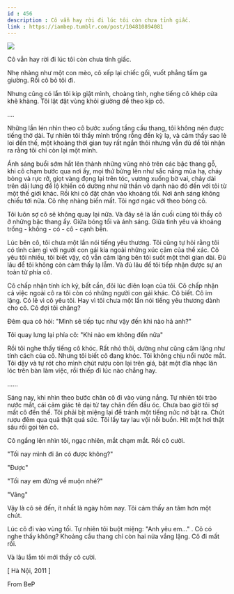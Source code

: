```yaml
---
id : 456
description : Cô vẫn hay rời đi lúc tôi còn chưa tỉnh giấc.
link : https://iambep.tumblr.com/post/104810894081
---
```


![](https://64.media.tumblr.com/92820194b4bde3ed43c86f043b4635cd/tumblr_ngciw7KOEv1u3a9rjo1_500.png)

Cô vẫn hay rời đi lúc tôi còn chưa tỉnh giấc.

Nhẹ nhàng như một con mèo, cô xếp lại chiếc gối, vuốt phẳng tấm ga giường.
Rồi cô bỏ tôi đi.

Nhưng cũng có lần tôi kip giật mình, choàng tỉnh, nghe tiếng cô khép cửa
khẽ khàng. Tôi lật đật vùng khỏi giường để theo kịp cô.

....

Những lần lén nhìn theo cô bước xuống tầng cầu thang, tôi không nén được
tiếng thở dài. Tự nhiên tôi thấy mình trống rỗng đến kỳ lạ, và cảm thấy
sao lẻ loi đến thế, một khoảng thời gian tuy rất ngắn thôi nhưng vẫn đủ
để tôi nhận ra rằng tôi chỉ còn lại một mình.

Ánh sáng buổi sớm hắt lên thành những vũng nhỏ trên các bậc thang gỗ, khi
cô chạm bước qua nơi ấy, mọi thứ bừng lên như sắc nắng mùa hạ, cháy bỏng
và rực rỡ, giọt vàng đọng lại trên tóc, vương xuống bờ vai, chảy dài trên
dải lưng để lộ khiến cô dường như nữ thần vô danh nào đó đến với tôi từ
một thế giới khác. Rồi khi cô đặt chân vào khoảng tối. Nơi ánh sáng không
chiếu tới nữa. Cô nhẹ nhàng biến mất. Tôi ngơ ngác với theo bóng cô.

Tôi luôn sợ cô sẽ không quay lại nữa. Và đây sẽ là lần cuối cùng tôi thấy
cô ở những bậc thang ấy. Giữa bóng tối và ánh sáng. Giữa tình yêu và khoảng
trống - không - có - cô - cạnh bên.

Lúc bên cô, tôi chưa một lần nói tiếng yêu thương. Tôi cũng tự hỏi rằng
tôi có tình cảm gì với người con gái kia ngoài những xúc cảm của thể xác.
Cô yêu tôi nhiều, tôi biết vậy, cô vẫn câm lặng bên tôi suốt một thời gian
dài. Đủ lâu để tôi không còn cảm thấy lạ lẫm. Và đủ lâu để tôi tiếp nhận
được sự an toàn từ phía cô.

Cô chấp nhận tính ích kỷ, bất cần, đôi lúc điên loạn của tôi. Cô chấp nhận
cả việc ngoài cô ra tôi còn có những người con gái khác. Cô biết. Cô im
lặng. Có lẽ vì cô yêu tôi. Hay vì tôi chưa một lần nói tiếng yêu thương
dành cho cô. Cô đợi tôi chăng?

Đêm qua cô hỏi: "Mình sẽ tiếp tục như vậy đến khi nào hả anh?"

Tôi quay lưng lại phía cô: "Khi nào em không đến nữa"

Rồi tôi nghe thấy tiếng cô khóc. Rất nhỏ thôi, dường như cũng câm lặng như
tính cách của cô. Nhưng tôi biết cô đang khóc. Tôi không chịu nổi nước mắt.
Tôi dậy và tự rót cho mình chút rượu còn lại trên giá, bật một đĩa nhạc
lăn lóc trên bàn làm việc, rồi thiếp đi lúc nào chẳng hay.

......

Sáng nay, khi nhìn theo bước chân cô đi vào vùng nắng. Tự nhiên tôi trào
nước mắt, cái cảm giác tê dại từ tay chân đến đầu óc. Chưa bao giờ tôi sợ
mất cô đến thế. Tôi phải bịt miệng lại để tránh một tiếng nức nở bật ra.
Chút rượu đêm qua quả thật quá sức. Tôi lấy tay lau vội nỗi buồn. Hít một
hơi thật sâu rồi gọi tên cô.

Cô ngẩng lên nhìn tôi, ngạc nhiên, mắt chạm mắt. Rồi cô cười.

"Tối nay mình đi ăn có được không?"

"Được"

"Tối nay em đừng về muộn nhé?"

"Vâng"

Vậy là cô sẽ đến, ít nhất là ngày hôm nay. Tôi cảm thấy an tâm hơn một chút.

Lúc cô đi vào vùng tối. Tự nhiên tôi buột miệng: "Anh yêu em..." . Cô có
nghe thấy không? Khoảng cầu thang chỉ còn hai nửa vắng lặng. Cô đi mất rồi.

Và lâu lắm tôi mới thấy cô cười.

[ Hà Nội, 2011 ]

From BeP